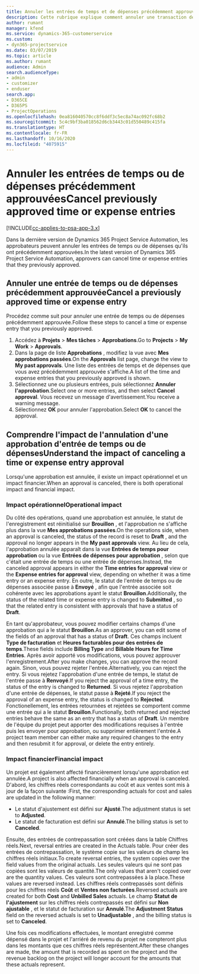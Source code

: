 ```yaml
---
title: Annuler les entrées de temps et de dépenses précédemment approuvées
description: Cette rubrique explique comment annuler une transaction de temps et de dépenses de projet approuvée.
author: rumant
manager: kfend
ms.service: dynamics-365-customerservice
ms.custom:
- dyn365-projectservice
ms.date: 03/07/2019
ms.topic: article
ms.author: rumant
audience: Admin
search.audienceType:
- admin
- customizer
- enduser
search.app:
- D365CE
- D365PS
- ProjectOperations
ms.openlocfilehash: 0ea816040570cc8f6ddf3c5ec8a74ac092fc68b2
ms.sourcegitcommit: 5c4c9bf3ba018562d6cb3443c01d550489c415fa
ms.translationtype: HT
ms.contentlocale: fr-FR
ms.lasthandoff: 10/16/2020
ms.locfileid: "4075915"
---
```

# <a name="cancel-previously-approved-time-or-expense-entries"></a><span data-ttu-id="2ef28-103">Annuler les entrées de temps ou de dépenses précédemment approuvées</span><span class="sxs-lookup"><span data-stu-id="2ef28-103">Cancel previously approved time or expense entries</span></span>

[!INCLUDE[cc-applies-to-psa-app-3.x](../includes/cc-applies-to-psa-app-3x.md)]

<span data-ttu-id="2ef28-104">Dans la dernière version de Dynamics 365 Project Service Automation, les approbateurs peuvent annuler les entrées de temps ou de dépenses qu'ils ont précédemment approuvées.</span><span class="sxs-lookup"><span data-stu-id="2ef28-104">In the latest version of Dynamics 365 Project Service Automation, approvers can cancel time or expense entries that they previously approved.</span></span>

## <a name="cancel-a-previously-approved-time-or-expense-entry"></a><span data-ttu-id="2ef28-105">Annuler une entrée de temps ou de dépenses précédemment approuvée</span><span class="sxs-lookup"><span data-stu-id="2ef28-105">Cancel a previously approved time or expense entry</span></span>

<span data-ttu-id="2ef28-106">Procédez comme suit pour annuler une entrée de temps ou de dépenses précédemment approuvée.</span><span class="sxs-lookup"><span data-stu-id="2ef28-106">Follow these steps to cancel a time or expense entry that you previously approved.</span></span>

1. <span data-ttu-id="2ef28-107">Accédez à **Projets** \> **Mes tâches** \> **Approbations**.</span><span class="sxs-lookup"><span data-stu-id="2ef28-107">Go to **Projects** \> **My Work** \> **Approvals**.</span></span>
2. <span data-ttu-id="2ef28-108">Dans la page de liste **Approbations** , modifiez la vue avec **Mes approbations passées**.</span><span class="sxs-lookup"><span data-stu-id="2ef28-108">On the **Approvals** list page, change the view to **My past approvals**.</span></span> <span data-ttu-id="2ef28-109">Une liste des entrées de temps et de dépenses que vous avez précédemment approuvée s'affiche.</span><span class="sxs-lookup"><span data-stu-id="2ef28-109">A list of the time and expense entries that you previously approved is shown.</span></span>
3. <span data-ttu-id="2ef28-110">Sélectionnez une ou plusieurs entrées, puis sélectionnez **Annuler l'approbation**.</span><span class="sxs-lookup"><span data-stu-id="2ef28-110">Select one or more entries, and then select **Cancel approval**.</span></span> <span data-ttu-id="2ef28-111">Vous recevez un message d'avertissement.</span><span class="sxs-lookup"><span data-stu-id="2ef28-111">You receive a warning message.</span></span>
4. <span data-ttu-id="2ef28-112">Sélectionnez **OK** pour annuler l'approbation.</span><span class="sxs-lookup"><span data-stu-id="2ef28-112">Select **OK** to cancel the approval.</span></span>

## <a name="understand-the-impact-of-canceling-a-time-or-expense-entry-approval"></a><span data-ttu-id="2ef28-113">Comprendre l'impact de l'annulation d'une approbation d'entrée de temps ou de dépenses</span><span class="sxs-lookup"><span data-stu-id="2ef28-113">Understand the impact of canceling a time or expense entry approval</span></span>

<span data-ttu-id="2ef28-114">Lorsqu'une approbation est annulée, il existe un impact opérationnel et un impact financier.</span><span class="sxs-lookup"><span data-stu-id="2ef28-114">When an approval is canceled, there is both operational impact and financial impact.</span></span>

### <a name="operational-impact"></a><span data-ttu-id="2ef28-115">Impact opérationnel</span><span class="sxs-lookup"><span data-stu-id="2ef28-115">Operational impact</span></span>

<span data-ttu-id="2ef28-116">Du côté des opérations, quand une approbation est annulée, le statut de l'enregistrement est réinitialisé sur **Brouillon** , et l'approbation ne s'affiche plus dans la vue **Mes approbations passées**.</span><span class="sxs-lookup"><span data-stu-id="2ef28-116">On the operations side, when an approval is canceled, the status of the record is reset to **Draft** , and the approval no longer appears in the **My past approvals** view.</span></span> <span data-ttu-id="2ef28-117">Au lieu de cela, l'approbation annulée apparaît dans la vue **Entrées de temps pour approbation** ou la vue **Entrées de dépenses pour approbation** , selon que c'était une entrée de temps ou une entrée de dépenses.</span><span class="sxs-lookup"><span data-stu-id="2ef28-117">Instead, the canceled approval appears in either the **Time entries for approval** view or the **Expense entries for approval** view, depending on whether it was a time entry or an expense entry.</span></span> <span data-ttu-id="2ef28-118">En outre, le statut de l'entrée de temps ou de dépenses associée passe à **Envoyé** , afin que l'entrée associée soit cohérente avec les approbations ayant le statut **Brouillon**.</span><span class="sxs-lookup"><span data-stu-id="2ef28-118">Additionally, the status of the related time or expense entry is changed to **Submitted** , so that the related entry is consistent with approvals that have a status of **Draft**.</span></span>

<span data-ttu-id="2ef28-119">En tant qu'approbateur, vous pouvez modifier certains champs d'une approbation qui a le statut **Brouillon**.</span><span class="sxs-lookup"><span data-stu-id="2ef28-119">As an approver, you can edit some of the fields of an approval that has a status of **Draft**.</span></span> <span data-ttu-id="2ef28-120">Ces champs incluent **Type de facturation** et **Heures facturables pour des entrées de temps**.</span><span class="sxs-lookup"><span data-stu-id="2ef28-120">These fields include **Billing Type** and **Billable Hours for Time Entries**.</span></span> <span data-ttu-id="2ef28-121">Après avoir apporté vos modifications, vous pouvez approuver l'enregistrement.</span><span class="sxs-lookup"><span data-stu-id="2ef28-121">After you make changes, you can approve the record again.</span></span> <span data-ttu-id="2ef28-122">Sinon, vous pouvez rejeter l'entrée.</span><span class="sxs-lookup"><span data-stu-id="2ef28-122">Alternatively, you can reject the entry.</span></span> <span data-ttu-id="2ef28-123">Si vous rejetez l'approbation d'une entrée de temps, le statut de l'entrée passe à **Renvoyé**.</span><span class="sxs-lookup"><span data-stu-id="2ef28-123">If you reject the approval of a time entry, the status of the entry is changed to **Returned**.</span></span> <span data-ttu-id="2ef28-124">Si vous rejetez l'approbation d'une entrée de dépenses, le statut passe à **Rejeté**.</span><span class="sxs-lookup"><span data-stu-id="2ef28-124">If you reject the approval of an expense entry, the status is changed to **Rejected**.</span></span> <span data-ttu-id="2ef28-125">Fonctionellement, les entrées retournées et rejetées se comportent comme une entrée qui a le statut **Brouillon**.</span><span class="sxs-lookup"><span data-stu-id="2ef28-125">Functionally, both returned and rejected entries behave the same as an entry that has a status of **Draft**.</span></span> <span data-ttu-id="2ef28-126">Un membre de l'équipe du projet peut apporter des modifications requises à l'entrée puis les envoyer pour approbation, ou supprimer entièrement l'entrée.</span><span class="sxs-lookup"><span data-stu-id="2ef28-126">A project team member can either make any required changes to the entry and then resubmit it for approval, or delete the entry entirely.</span></span>

### <a name="financial-impact"></a><span data-ttu-id="2ef28-127">Impact financier</span><span class="sxs-lookup"><span data-stu-id="2ef28-127">Financial impact</span></span>

<span data-ttu-id="2ef28-128">Un projet est également affecté financièrement lorsqu'une approbation est annulée.</span><span class="sxs-lookup"><span data-stu-id="2ef28-128">A project is also affected financially when an approval is canceled.</span></span> <span data-ttu-id="2ef28-129">D'abord, les chiffres réels correspondants au coût et aux ventes sont mis à jour de la façon suivante :</span><span class="sxs-lookup"><span data-stu-id="2ef28-129">First, the corresponding actuals for cost and sales are updated in the following manner:</span></span>

- <span data-ttu-id="2ef28-130">Le statut d'ajustement est défini sur **Ajusté**.</span><span class="sxs-lookup"><span data-stu-id="2ef28-130">The adjustment status is set to **Adjusted**.</span></span>
- <span data-ttu-id="2ef28-131">Le statut de facturation est défini sur **Annulé**.</span><span class="sxs-lookup"><span data-stu-id="2ef28-131">The billing status is set to **Canceled**.</span></span>

<span data-ttu-id="2ef28-132">Ensuite, des entrées de contrepassation sont créées dans la table Chiffres réels.</span><span class="sxs-lookup"><span data-stu-id="2ef28-132">Next, reversal entries are created in the Actuals table.</span></span> <span data-ttu-id="2ef28-133">Pour créer des entrées de contrepassation, le système copie sur les valeurs de champ les chiffres réels initiaux.</span><span class="sxs-lookup"><span data-stu-id="2ef28-133">To create reversal entries, the system copies over the field values from the original actuals.</span></span> <span data-ttu-id="2ef28-134">Les seules valeurs qui ne sont pas copiées sont les valeurs de quantité.</span><span class="sxs-lookup"><span data-stu-id="2ef28-134">The only values that aren't copied over are the quantity values.</span></span> <span data-ttu-id="2ef28-135">Ces valeurs sont contrepassées à la place.</span><span class="sxs-lookup"><span data-stu-id="2ef28-135">These values are reversed instead.</span></span> <span data-ttu-id="2ef28-136">Les chiffres réels contrepassés sont définis pour les chiffres réels **Coût** et **Ventes non facturées**.</span><span class="sxs-lookup"><span data-stu-id="2ef28-136">Reversed actuals are created for both **Cost** and **Unbilled Sales** actuals.</span></span> <span data-ttu-id="2ef28-137">Le champ **Statut de l'ajustement** sur les chiffres réels contrepassés est défini sur **Non ajustable** , et le statut de facturation sur **Annulé**.</span><span class="sxs-lookup"><span data-stu-id="2ef28-137">The **Adjustment Status** field on the reversed actuals is set to **Unadjustable** , and the billing status is set to **Canceled**.</span></span>

<span data-ttu-id="2ef28-138">Une fois ces modifications effectuées, le montant enregistré comme dépensé dans le projet et l'arriéré de revenu du projet ne compteront plus dans les montants que ces chiffres réels représentent.</span><span class="sxs-lookup"><span data-stu-id="2ef28-138">After these changes are made, the amount that is recorded as spent on the project and the revenue backlog on the project will longer account for the amounts that these actuals represent.</span></span>
